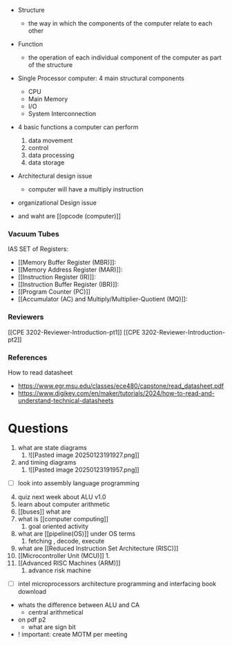 - Structure 
	- the way in which the components of the computer relate to each other
- Function
	- the operation of each individual component of the computer as part of the structure
- Single Processor computer: 4 main structural components
	- CPU
	- Main Memory
	- I/O
	- System Interconnection
- 4 basic functions a computer can perform
	1. data movement
	2. control
	3. data processing
	4. data storage
- Architectural design issue
	- computer will have a multiply instruction
- organizational Design issue
	
- and waht are [[opcode (computer)]]

### Vacuum Tubes
IAS SET of Registers:
- [[Memory Buffer Register (MBR)]]:
- [[Memory Address Register (MAR)]]:
- [[Instruction Register (IR)]]:
-  [[Instruction Buffer Register (IBR)]]:
- [[Program Counter (PC)]]
-  [[Accumulator (AC) and Multiply/Multiplier-Quotient (MQ)]]:


### Reviewers 


[[CPE 3202-Reviewer-Introduction-pt1]]
[[CPE 3202-Reviewer-Introduction-pt2]]


### References

How to read datasheet
- https://www.egr.msu.edu/classes/ece480/capstone/read_datasheet.pdf
- https://www.digikey.com/en/maker/tutorials/2024/how-to-read-and-understand-technical-datasheets











# Questions
1. what are state diagrams
	1. ![[Pasted image 20250123191927.png]]
2. and timing diagrams
	1. ![[Pasted image 20250123191957.png]]
- [ ] look into assembly language programming
4. quiz next week about ALU v1.0
5. learn about computer arithmetic
6. [[buses]] what are
8. what is [[computer computing]]
	1. goal oriented activity
9. what are [[pipeline(OS)]] under OS terms
	1. fetching , decode, execute
10. what are [[Reduced Instruction Set Architecture (RISC)]]
11. [[Microcontroller Unit (MCU)]]
	1. 
12. [[Advanced RISC Machines (ARM)]]
	1. advance risk machine
- [ ] intel microprocessors architecture programming and interfacing book download
- whats the difference between ALU and CA
	- central arithmetical
- on pdf p2
	- what are sign bit
- ! important: create MOTM per meeting